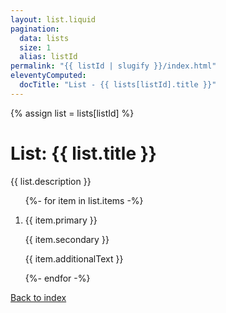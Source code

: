 ```yaml
---
layout: list.liquid
pagination:
  data: lists
  size: 1
  alias: listId
permalink: "{{ listId | slugify }}/index.html"
eleventyComputed:
  docTitle: "List - {{ lists[listId].title }}"
---
```


{% assign list = lists[listId] %}

# List: {{ list.title }}

{{ list.description }}

<ol class="list">
{%- for item in list.items -%}
<li class="list__item">
    <p class="text--primary">{{ item.primary }}</p>
    <p class="text--secondary">{{ item.secondary }}</p>
    <p class="text--additional">{{ item.additionalText }}</p>
</li>
{%- endfor -%}
</ol>

<a href="/lists/">Back to index</a>
